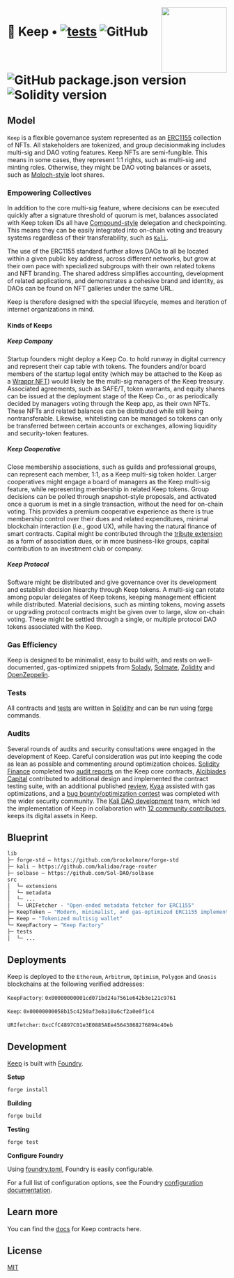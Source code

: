 <img align="right" width="150" height="150" top="0" src="./assets/KALI_K.jpg">

# 🏯 Keep • [![tests](https://github.com/kalidao/keep/actions/workflows/tests.yml/badge.svg)](https://github.com/kalidao/keep/actions/workflows/tests.yml) ![GitHub](https://img.shields.io/github/license/kalidao/keep) ![GitHub package.json version](https://img.shields.io/github/package-json/v/kalidao/keep) ![Solidity version](https://img.shields.io/badge/solidity-%3E%3D%200.8.17-lightgrey)

## Model

`Keep` is a flexible governance system represented as an [ERC1155](https://ethereum.org/en/developers/docs/standards/tokens/erc-1155/) collection of NFTs. All stakeholders are tokenized, and group decisionmaking includes multi-sig and DAO voting features. Keep NFTs are semi-fungible. This means in some cases, they represent 1:1 rights, such as multi-sig and minting roles. Otherwise, they might be DAO voting balances or assets, such as [Moloch-style](https://github.com/MolochVentures/moloch) loot shares.

### Empowering Collectives

In addition to the core multi-sig feature, where decisions can be executed quickly after a signature threshold of quorum is met, balances associated with Keep token IDs all have [Compound-style](https://github.com/compound-finance/compound-protocol/tree/master/contracts/Governance) delegation and checkpointing. This means they can be easily integrated into on-chain voting and treasury systems regardless of their transferability, such as [`Kali`](https://github.com/kalidao/keep/blob/main/src/extensions/dao/Kali.sol).

The use of the ERC1155 standard further allows DAOs to all be located within a given public key address, across different networks, but grow at their own pace with specialized subgroups with their own related tokens and NFT branding. The shared address simplifies accounting, development of related applications, and demonstrates a cohesive brand and identity, as DAOs can be found on NFT galleries under the same URL.

Keep is therefore designed with the special lifecycle, memes and iteration of internet organizations in mind.

#### Kinds of Keeps

##### Keep Company

Startup founders might deploy a Keep Co. to hold runway in digital currency and represent their cap table with tokens. The founders and/or board members of the startup legal entity (which may be attached to the Keep as a [Wrappr NFT](https://www.wrappr.wtf/)) would likely be the multi-sig managers of the Keep treasury. Associated agreements, such as SAFE/T, token warrants, and equity shares can be issued at the deployment stage of the Keep Co., or as periodically decided by managers voting through the Keep app, as their own NFTs. These NFTs and related balances can be distributed while still being nontransferable. Likewise, whitelisting can be managed so tokens can only be transferred between certain accounts or exchanges, allowing liquidity and security-token features.

##### Keep Cooperative

Close membership associations, such as guilds and professional groups, can represent each member, 1:1, as a Keep multi-sig token holder. Larger cooperatives might engage a board of managers as the Keep multi-sig feature, while representing membership in related Keep tokens. Group decisions can be polled through snapshot-style proposals, and activated once a quorum is met in a single transaction, without the need for on-chain voting. This provides a premium cooperative experience as there is true membership control over their dues and related expenditures, minimal blockchain interaction (*i.e.*, good UX), while having the natural finance of smart contracts. Capital might be contributed through the [tribute extension](https://github.com/kalidao/tribute-router) as a form of association dues, or in more business-like groups, capital contribution to an investment club or company.

##### Keep Protocol

Software might be distributed and give governance over its development and establish decision hiearchy through Keep tokens. A multi-sig can rotate among popular delegates of Keep tokens, keeping management efficient while distributed. Material decisions, such as minting tokens, moving assets or upgrading protocol contracts might be given over to large, slow on-chain voting. These might be settled through a single, or multiple protocol DAO tokens associated with the Keep.

### Gas Efficiency

Keep is designed to be minimalist, easy to build with, and rests on well-documented, gas-optimized snippets from [Solady](https://github.com/Vectorized/solady), [Solmate](https://github.com/transmissions11/solmate), [Zolidity](https://github.com/z0r0z/zolidity) and [OpenZeppelin](https://github.com/OpenZeppelin/openzeppelin-contracts).

### Tests

All contracts and [tests](https://github.com/kalidao/keep/tree/main/test) are written in [Solidity](https://github.com/ethereum/solidity) and can be run using [forge](https://github.com/foundry-rs/forge-std) commands.

### Audits

Several rounds of audits and security consultations were engaged in the development of Keep. Careful consideration was put into keeping the code as lean as possible and commenting around optimization choices. [Solidity Finance](https://solidity.finance/) completed two [audit reports](https://github.com/kalidao/keep/tree/main/audit) on the Keep core contracts, [Alcibiades Capital](https://alcibiades.capital/) contributed to additional design and implemented the contract testing suite, with an additional published [review](https://alcibiades.capital/blog/kali-multi-sig/), [Kyaa](https://kyaa.xyz/) assisted with gas optimizations, and a [bug bounty/optimization contest](https://twitter.com/z0r0zzz/status/1586396812855738369?s=20&t=xBKblOvBBd2lpnEaBndNZg) was completed with the wider security community. The [Kali DAO development](https://www.kali.gg/) team, which led the implementation of Keep in collaboration with [12 community contributors](https://github.com/kalidao/keep/blob/main/src/Keep.sol#L9), keeps its digital assets in Keep.

## Blueprint

```ml
lib
├─ forge-std — https://github.com/brockelmore/forge-std
├─ kali — https://github.com/kalidao/rage-router
├─ solbase — https://github.com/Sol-DAO/solbase
src
│  └─ extensions
│  └─ metadata
│  └─ ...
│  └─ URIFetcher - "Open-ended metadata fetcher for ERC1155"
├─ KeepToken — "Modern, minimalist, and gas-optimized ERC1155 implementation with Compound-style voting and flexible permissioning scheme"
├─ Keep — "Tokenized multisig wallet"
└─ KeepFactory — "Keep Factory"
├─ tests
│  └─ ...
```

## Deployments

Keep is deployed to the `Ethereum`, `Arbitrum`, `Optimism`, `Polygon` and `Gnosis` blockchains at the following verified addresses:

`KeepFactory`: `0x00000000001cd071bd24a7561e642b3e121c9761`

`Keep`: `0x00000000058b15c4250af3e8a10a6cf2a0e0f1c4`

`URIfetcher`: `0xcCfC4897C01e3E0885AEe45643868276894c40eb`

## Development

[Keep](https://github.com/kalidao/keep) is built with [Foundry](https://github.com/gakonst/foundry).

**Setup**
```bash
forge install
```

**Building**
```bash
forge build
```

**Testing**
```bash
forge test
```

**Configure Foundry**

Using [foundry.toml](./foundry.toml), Foundry is easily configurable.

For a full list of configuration options, see the Foundry [configuration documentation](https://github.com/gakonst/foundry/blob/master/config/README.md#all-options).

## Learn more 

You can find the [docs](https://keep-kalico.vercel.app/) for Keep contracts here.

## License

[MIT](https://github.com/kalidao/keep/blob/main/LICENSE)
